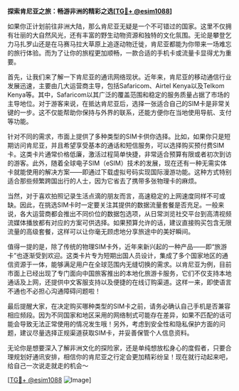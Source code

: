 **探索肯尼亚之旅：畅游非洲的精彩之选[[TG💪+ @esim1088](https://t.me/s/esim1088)]**

如果你正计划前往非洲大陆，那么肯尼亚无疑是一个不可错过的国家。这里不仅拥有壮丽的大自然风光，还有丰富的野生动物资源和独特的文化氛围。无论是攀登乞力马扎罗山还是在马赛马拉大草原上追逐动物迁徙，肯尼亚都能为你带来一场难忘的旅行体验。而为了让你的旅程更加顺畅，一款合适的手机卡或流量卡显得尤为重要。

首先，让我们来了解一下肯尼亚的通讯网络现状。近年来，肯尼亚的移动通信行业发展迅速，主要由几大运营商主导，包括Safaricom、Airtel Kenya以及Telkom Kenya等。其中，Safaricom以其广泛的覆盖范围和稳定的服务质量占据了市场的主导地位。对于游客来说，在抵达肯尼亚后，选择一张适合自己的SIM卡是非常关键的一步。这不仅能帮助你保持与外界的联系，还能方便你在当地使用导航、支付等功能。

针对不同的需求，市面上提供了多种类型的SIM卡供你选择。比如，如果你只是短期访问肯尼亚，并且希望享受基本的通话和短信服务，可以选择购买预付费SIM卡。这类卡片通常价格低廉，激活过程简单快捷，非常适合预算有限或者初次到访的游客。此外，随着全球电子SIM（eSIM）技术的发展，现在还有一种无需实体卡就能使用的解决方案——即通过下载虚拟号码实现国际漫游功能。这种方式特别适合那些频繁跨国出行的人士，因为它省去了携带多张物理卡的麻烦。

当然，对于喜欢拍照记录生活点滴的朋友而言，高速稳定的上网速度同样不可或缺。因此，在挑选SIM卡时一定要关注其提供的数据流量套餐是否充足。一般来说，各大运营商都会推出不同价位的数据包选项，从日常浏览社交平台到高清视频流媒体播放都有对应的方案可供选择。如果预算允许的话，建议直接购买包含无限流量的高级套餐，这样可以让你毫无顾虑地分享旅途中的美好瞬间。

值得一提的是，除了传统的物理SIM卡外，近年来新兴起的一种产品——即“旅游卡”也逐渐受到欢迎。这类卡片专为短期出国人员设计，集成了多个国家地区的通信资源于一体，能够满足用户在全球范围内无缝切换的需求。以肯尼亚为例，目前市面上已经出现了专门面向中国旅客推出的本地化旅游卡服务，它们不仅支持本地通话及上网，还提供中文客服支持以及便捷的在线订购渠道。这样一来，即使语言不通也不必担心沟通障碍问题啦！

最后提醒大家，在决定购买哪种类型的SIM卡之前，请务必确认自己手机是否兼容相应频段。因为不同国家和地区采用的网络制式可能存在差异，如果不匹配的话可能会导致无法正常使用的情况发生哦！另外，考虑到安全性和隐私保护方面的问题，建议尽量选择正规渠道获取SIM卡，并妥善保管个人信息资料。

无论你是想要深入了解非洲文化的探险家，还是单纯想放松身心的度假者，只要合理规划好通讯安排，相信你的肯尼亚之行定会更加精彩纷呈！现在就行动起来吧，给自己一次说走就走的机会～

[[TG💪+ @esim1088](https://t.me/s/esim1088) ![Image](https://i.postimg.cc/4NQfJmqS/Snipaste-2025-05-13-00-14-12.png)]